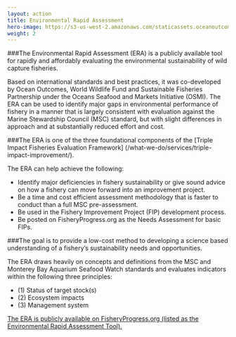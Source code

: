 ```yaml
---
layout: action
title: Environmental Rapid Assessment
hero-image: https://s3-us-west-2.amazonaws.com/staticassets.oceanoutcomes.org/news+and+analysis/hero+images/russia-salmon-hatchery-success-hero.jpg
weight: 2
---
```


###The Environmental Rapid Assessment (ERA) is a publicly available tool for rapidly and affordably evaluating the environmental sustainability of wild capture fisheries.

Based on international standards and best practices, it was co-developed by Ocean Outcomes, World Wildlife Fund and Sustainable Fisheries Partnership under the Oceans Seafood and Markets Initiative (OSMI). The ERA can be used to identify major gaps in environmental performance of fishery in a manner that is largely consistent with evaluation against the Marine Stewardship Council (MSC) standard, but with slight differences in approach and at substantially reduced effort and cost.

###The ERA is one of the three foundational components of the [Triple Impact Fisheries Evaluation Framework] (/what-we-do/services/triple-impact-improvement/).

The ERA can help achieve the following:

  * Identify major deficiencies in fishery sustainability or give sound advice on how a fishery can move forward into an improvement project.  
  * Be a time and cost efficient assessment methodology that is faster to conduct than a full MSC pre-assessment.  
  * Be used in the Fishery Improvement Project (FIP) development process.  
  * Be posted on FisheryProgress.org as the Needs Assessment for basic FIPs.  

###The goal is to provide a low-cost method to developing a science based understanding of a fishery’s sustainability needs and opportunities.

The ERA draws heavily on concepts and definitions from the MSC and Monterey Bay Aquarium Seafood Watch standards and evaluates indicators within the following three principles:

  * (1) Status of target stock(s)  
  * (2) Ecosystem impacts  
  * (3) Management system  

<a href="https://fisheryprogress.org/resources/launching-fip" target="_blank">The ERA is publicly available on FisheryProgress.org (listed as the Environmental Rapid Assessment Tool).</a>
